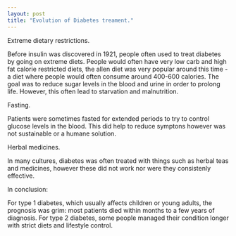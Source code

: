```yaml
---
layout: post
title: "Evolution of Diabetes treament."
---
```


Extreme dietary restrictions.

Before insulin was discovered in 1921, people often used to treat diabetes by going on extreme diets. People would often have very low carb and high fat calorie restricted diets, the allen diet was very popular around this time - a diet where people would often consume around 400-600 calories. The goal was to reduce sugar levels in the blood and urine in order to prolong life. However, this often lead to starvation and malnutrition.

Fasting.

Patients were sometimes fasted for extended periods to try to control glucose levels in the blood. This did help to reduce symptons however 
was not sustainable or a humane solution.

Herbal medicines.

In many cultures, diabetes was often treated with things such as herbal teas and medicines, however these did not work nor were they consistenly effective.

In conclusion:

For type 1 diabetes, which usually affects children or young adults, the prognosis was grim: most patients died within months to a few years of diagnosis. For type 2 diabetes, some people managed their condition longer with strict diets and lifestyle control.
